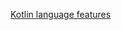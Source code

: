[Kotlin language features](https://resources.jetbrains.com/storage/products/kotlin/docs/Kotlin_Language_Features_Map.pdf)